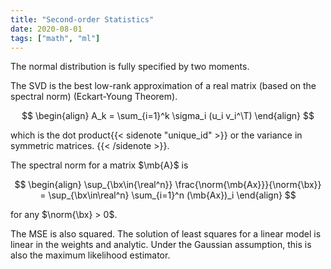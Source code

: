 ```yaml
---
title: "Second-order Statistics"
date: 2020-08-01
tags: ["math", "ml"]
---
```


The normal distribution is fully specified by two moments.

The SVD is the best low-rank approximation of a real matrix (based on the spectral norm) (Eckart-Young Theorem).

$$
\begin{align}
    A_k = \sum_{i=1}^k \sigma_i (u_i v_i^\T)
\end{align}
$$

which is the dot product{{< sidenote "unique_id" >}} or the variance in symmetric matrices. {{< /sidenote >}}.

The spectral norm for a matrix $\mb{A}$ is

$$
\begin{align}
    \sup_{\bx\in{\real^n}} \frac{\norm{\mb{Ax}}}{\norm{\bx}} = \sup_{\bx\in\real^n} \sum_{i=1}^n (\mb{Ax})_i
\end{align}
$$

for any $\norm{\bx} > 0$.

The MSE is also squared. The solution of least squares for a linear model is linear in the weights and analytic. Under the Gaussian assumption, this is also the maximum likelihood estimator.